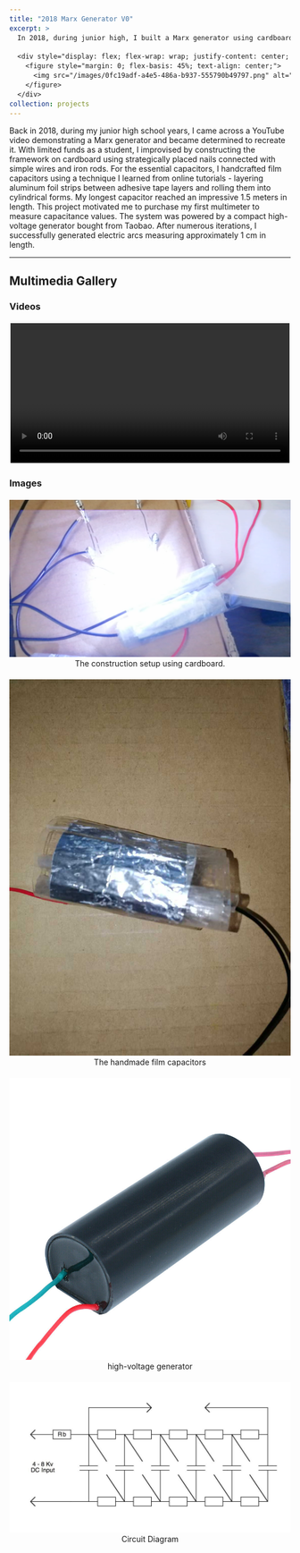```yaml
---
title: "2018 Marx Generator V0"
excerpt: >
  In 2018, during junior high, I built a Marx generator using cardboard, nails, wires, and handmade film capacitors up to 1.5m long. After many iterations, powered by a high-voltage generator, I successfully produced 1 cm electric arcs.

  <div style="display: flex; flex-wrap: wrap; justify-content: center; gap: 20px; margin-top: 10px;">
    <figure style="margin: 0; flex-basis: 45%; text-align: center;">
      <img src="/images/0fc19adf-a4e5-486a-b937-555790b49797.png" alt="Electromagnetic shooter setup" style="width: 100%; height: auto;">
    </figure>
  </div>
collection: projects
---
```


Back in 2018, during my junior high school years, I came across a YouTube video demonstrating a Marx generator and became determined to recreate it. With limited funds as a student, I improvised by constructing the framework on cardboard using strategically placed nails connected with simple wires and iron rods. For the essential capacitors, I handcrafted film capacitors using a technique I learned from online tutorials - layering aluminum foil strips between adhesive tape layers and rolling them into cylindrical forms. My longest capacitor reached an impressive 1.5 meters in length. This project motivated me to purchase my first multimeter to measure capacitance values. The system was powered by a compact high-voltage generator bought from Taobao. After numerous iterations, I successfully generated electric arcs measuring approximately 1 cm in length.


---


## Multimedia Gallery

### Videos

<div style="display: flex; flex-wrap: wrap; gap: 20px; justify-content: center; margin-top: 20px;">
  <div style="flex: 1 1 300px; max-width: 500px;">
    <video controls style="width:100%;">
      <source src="/images/VID_20190101_153749.mp4" type="video/mp4">
      Your browser does not support the video tag.
    </video>
  </div>
</div>

### Images

<div style="display: grid; grid-template-columns: repeat(auto-fit, minmax(300px, 1fr)); gap: 20px; margin-top: 20px;">
  <figure style="text-align: center; margin: 0;">
    <img src="/images/0fc19adf-a4e5-486a-b937-555790b49797.png" alt=" " style="width: 100%; height: auto;">
    <figcaption>The construction setup using cardboard.</figcaption>
  </figure>
  <figure style="text-align: center; margin: 0;">
    <img src="/images/微信图片_20250323003909.jpg" alt=" " style="width: 100%; height: auto;">
    <figcaption>The handmade film capacitors</figcaption>
  </figure>
  <figure style="text-align: center; margin: 0;">
    <img src="/images/s-l1200.jpg" alt=" " style="width: 100%; height: auto;">
    <figcaption>high-voltage generator</figcaption>
  </figure>
  <figure style="text-align: center; margin: 0;">
    <img src="/images/PdT1v.jpg" alt=" " style="width: 100%; height: auto;">
    <figcaption>Circuit Diagram</figcaption>
  </figure>
</div>